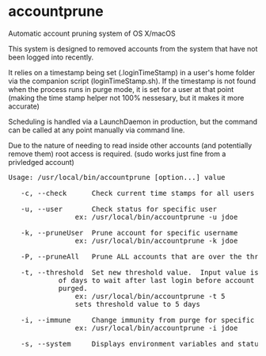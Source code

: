 # accountprune
Automatic account pruning system of OS X/macOS


This system is designed to removed accounts from the system that have not been logged into recently.

It relies on a timestamp being set (.loginTimeStamp) in a user's home folder via the companion script (loginTimeStamp.sh).  If the timestamp is not found when the process runs in purge mode, it is set for a user at that point (making the time stamp helper not 100% nessesary, but it makes it more accurate)

Scheduling is handled via a LaunchDaemon in production, but the command can be called at any point manually via command line.

Due to the nature of needing to read inside other accounts (and potentially remove them) root access is required. (sudo works just fine from a privledged account)

<pre>
Usage: /usr/local/bin/accountprune [option...] value

   -c, --check		Check current time stamps for all users on the system

   -u, --user		Check status for specific user
				ex: /usr/local/bin/accountprune -u jdoe

   -k, --pruneUser	Prune account for specific username
				ex: /usr/local/bin/accountprune -k jdoe

   -P, --pruneAll	Prune ALL accounts that are over the threshold

   -t, --threshold	Set new threshold value.  Input value is the number
			of days to wait after last login before account is
			purged.
				ex: /usr/local/bin/accountprune -t 5
				sets threshold value to 5 days

   -i, --immune		Change immunity from purge for specific username
				ex: /usr/local/bin/accountprune -i jdoe

   -s, --system		Displays environment variables and status
</pre>
